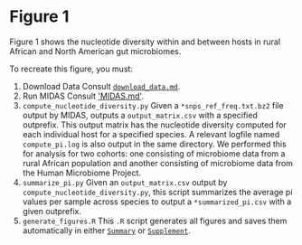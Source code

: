 # Figure 1

Figure 1 shows the nucleotide diversity within and between hosts in rural African and North American gut microbiomes.

To recreate this figure, you must:

1. Download Data
  Consult [`download_data.md`](./download_data.md).
2. Run MIDAS
  Consult ['MIDAS.md'](./MIDAS.md).
2. `compute_nucleotide_diversity.py`
  Given a `*snps_ref_freq.txt.bz2` file output by MIDAS, outputs a `output_matrix.csv` with a specified outprefix. This output matrix has the nucleotide diversity computed for each individual host for a specified species. A relevant logfile named `compute_pi.log` is also output in the same directory. We performed this for analysis for two cohorts: one consisting of microbiome data from a rural African population and another consisting of microbiome data from the Human Microbiome Project.
3. `summarize_pi.py`
  Given an `output_matrix.csv` output by `compute_nucleotide_diversity.py`, this script summarizes the average pi values per sample across species to output a `*summarized_pi.csv` with a given outprefix.
4. `generate_figures.R`
  This `.R` script generates all figures and saves them automatically in either [`Summary`](../Summary) or [`Supplement`](../Supplement).
